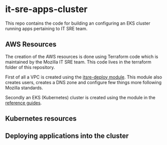 # it-sre-apps-cluster
This repo contains the code for building an configuring an EKS cluster running apps pertaining to IT SRE team.

## AWS Resources
The creation of the AWS resources is done using Terraform code which is maintained by the Mozilla IT SRE team. This code lives in the terraform folder of this repository.

First of all a VPC is created using the [itsre-deploy module](https://github.com/mozilla-it/itsre-deploy). This module also creates users, creates a DNS zone and configure few things more following Mozilla standards.

Secondly an EKS (Kubernetes) cluster is created using the module in the [reference guides](https://github.com/mozilla-it/sre-guides/tree/master/terraform/eks).


## Kubernetes resources


## Deploying applications into the cluster



